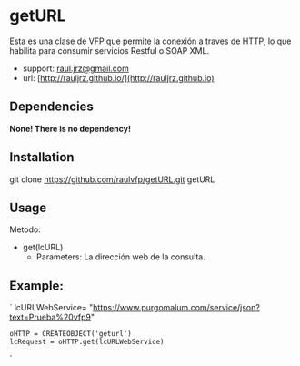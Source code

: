 # getURL

Esta es una clase de VFP que permite la conexión a traves de HTTP, lo que habilita para consumir servicios Restful o SOAP XML.

* support: raul.jrz@gmail.com
* url: [http://rauljrz.github.io/](http://rauljrz.github.io)


## Dependencies
**None! There is no dependency!**


## Installation
git clone https://github.com/raulvfp/getURL.git getURL


## Usage
Metodo: 
- get(lcURL) 
	+ Parameters: La dirección web de la consulta.

## Example:
`	lcURLWebService= "https://www.purgomalum.com/service/json?text=Prueba%20vfp9"

	oHTTP = CREATEOBJECT('geturl')
	lcRequest = oHTTP.get(lcURLWebService)
`
